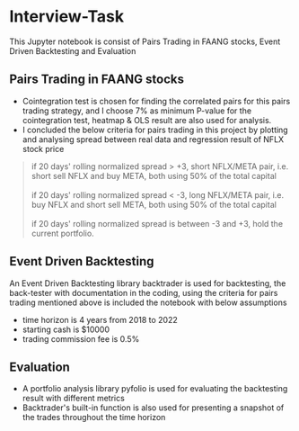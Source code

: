 # Interview-Task
This Jupyter notebook is consist of Pairs Trading in FAANG stocks, Event Driven Backtesting and Evaluation

## Pairs Trading in FAANG stocks

- Cointegration test is chosen for finding the correlated pairs for this pairs trading strategy, and I choose 7% as minimum P-value for the cointegration test, heatmap & OLS result are also used for analysis.
- I concluded the below criteria for pairs trading in this project by plotting and analysing spread between real data and regression result of NFLX stock price
>if 20 days' rolling normalized spread > +3, short NFLX/META pair, i.e. short sell NFLX and buy META, both using 50% of the total capital <br>
> <br>
>if 20 days' rolling normalized spread < -3, long NFLX/META pair, i.e. buy NFLX and short sell META, both using 50% of the total capital <br>
> <br>
>if 20 days' rolling normalized spread is between -3 and +3, hold the current portfolio.

## Event Driven Backtesting

An Event Driven Backtesting library backtrader is used for backtesting, the back-tester with documentation in the coding, using the criteria for pairs trading mentioned above is included the notebook with below assumptions
- time horizon is 4 years from 2018 to 2022
- starting cash is $10000
- trading commission fee is 0.5%

## Evaluation

- A portfolio analysis library pyfolio is used for evaluating the backtesting result with different metrics
- Backtrader's built-in function is also used for presenting a snapshot of the trades throughout the time horizon

